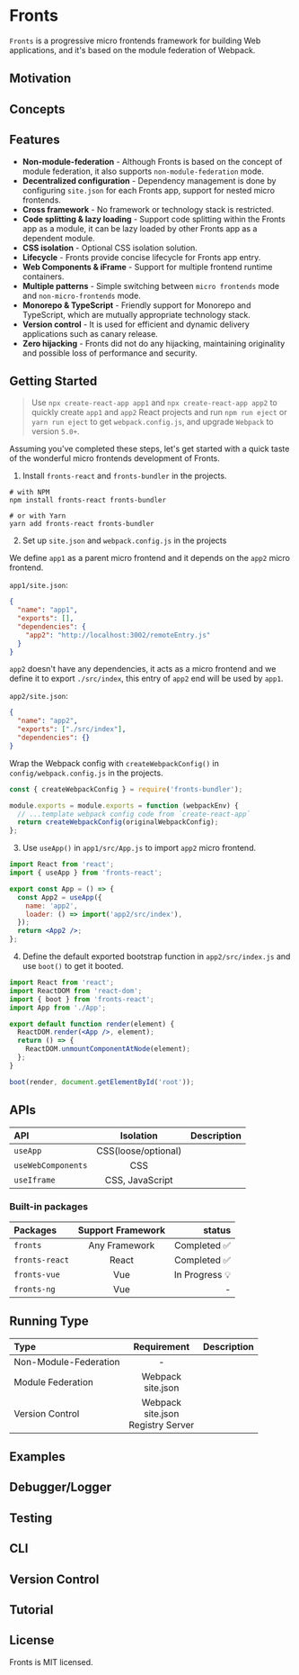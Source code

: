 # Fronts

`Fronts` is a progressive micro frontends framework for building Web applications, and it's based on the module federation of Webpack.

## Motivation

## Concepts

## Features

- **Non-module-federation** - Although Fronts is based on the concept of module federation, it also supports `non-module-federation` mode.
- **Decentralized configuration** - Dependency management is done by configuring `site.json` for each Fronts app, support for nested micro frontends.
- **Cross framework** - No framework or technology stack is restricted.
- **Code splitting & lazy loading** - Support code splitting within the Fronts app as a module, it can be lazy loaded by other Fronts app as a dependent module.
- **CSS isolation** - Optional CSS isolation solution.
- **Lifecycle** - Fronts provide concise lifecycle for Fronts app entry.
- **Web Components & iFrame** - Support for multiple frontend runtime containers.
- **Multiple patterns** - Simple switching between `micro frontends` mode and `non-micro-frontends` mode.
- **Monorepo & TypeScript** - Friendly support for Monorepo and TypeScript, which are mutually appropriate technology stack.
- **Version control** - It is used for efficient and dynamic delivery applications such as canary release.
- **Zero hijacking** - Fronts did not do any hijacking, maintaining originality and possible loss of performance and security.

## Getting Started

> Use `npx create-react-app app1` and `npx create-react-app app2` to quickly create `app1` and `app2` React projects and run `npm run eject` or `yarn run eject` to get `webpack.config.js`, and upgrade `Webpack` to version `5.0+`.

Assuming you've completed these steps, let's get started with a quick taste of the wonderful micro frontends development of Fronts.

1. Install `fronts-react` and `fronts-bundler` in the projects.

```shell
# with NPM
npm install fronts-react fronts-bundler

# or with Yarn
yarn add fronts-react fronts-bundler
```

2. Set up `site.json` and `webpack.config.js` in the projects

We define `app1` as a parent micro frontend and it depends on the `app2` micro frontend.

`app1/site.json`:

```json
{
  "name": "app1",
  "exports": [],
  "dependencies": {
    "app2": "http://localhost:3002/remoteEntry.js"
  }
}
```

`app2` doesn't have any dependencies, it acts as a micro frontend and we define it to export `./src/index`, this entry of `app2` end will be used by `app1`.

`app2/site.json`:

```json
{
  "name": "app2",
  "exports": ["./src/index"],
  "dependencies": {}
}
```

Wrap the Webpack config with `createWebpackConfig()` in `config/webpack.config.js` in the projects.

```js
const { createWebpackConfig } = require('fronts-bundler');

module.exports = module.exports = function (webpackEnv) {
  // ...template webpack config code from `create-react-app`
  return createWebpackConfig(originalWebpackConfig);
};
```

3. Use `useApp()` in `app1/src/App.js` to import `app2` micro frontend.

```jsx
import React from 'react';
import { useApp } from 'fronts-react';

export const App = () => {
  const App2 = useApp({
    name: 'app2',
    loader: () => import('app2/src/index'),
  });
  return <App2 />;
};
```

4. Define the default exported bootstrap function in `app2/src/index.js` and use `boot()` to get it booted.

```jsx
import React from 'react';
import ReactDOM from 'react-dom';
import { boot } from 'fronts-react';
import App from './App';

export default function render(element) {
  ReactDOM.render(<App />, element);
  return () => {
    ReactDOM.unmountComponentAtNode(element);
  };
}

boot(render, document.getElementById('root'));
```

## APIs

| API                |      Isolation      | Description |
| :----------------- | :-----------------: | ----------: |
| `useApp`           | CSS(loose/optional) |             |
| `useWebComponents` |         CSS         |             |
| `useIframe`        |   CSS, JavaScript   |             |

### Built-in packages

| Packages       | Support Framework |         status |
| :------------- | :---------------: | -------------: |
| `fronts`       |   Any Framework   |   Completed ✅ |
| `fronts-react` |       React       |   Completed ✅ |
| `fronts-vue`   |        Vue        | In Progress 💡 |
| `fronts-ng`    |        Vue        |              - |

## Running Type

| Type                  |                 Requirement                 | Description |
| :-------------------- | :-----------------------------------------: | ----------: |
| Non-Module-Federation |                      -                      |             |
| Module Federation     |           Webpack<br />site.json            |             |
| Version Control       | Webpack<br />site.json<br />Registry Server |             |

## Examples

## Debugger/Logger

## Testing

## CLI

## Version Control

## Tutorial

## License

Fronts is MIT licensed.
